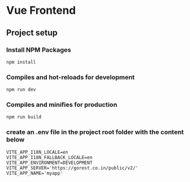 # Vue Frontend

## Project setup

### Install NPM Packages
```
npm install
```

### Compiles and hot-reloads for development
```
npm run dev
```

### Compiles and minifies for production
```
npm run build
```

### create an .env file in the project root folder with the content below
```
VITE_APP_I18N_LOCALE=en
VITE_APP_I18N_FALLBACK_LOCALE=en
VITE_APP_ENVIRONMENT=DEVELOPMENT
VITE_APP_SERVER='https://gorest.co.in/public/v2/'
VITE_APP_NAME='myapp'
```
